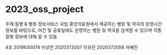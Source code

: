 # 2023_oss_project

주제:질병 & 병원 정보서비스
국립 중앙의료원에서 제공하는 병원 및 약국의 운영시간 정보를 바탕으로, 야간 및 공휴일에도 운영하는 병원 및 약국을 검색할 수 있으며
각종 질병 정보에 대해 알 수 있음

4조
2018630074 이상연
2020372007 이유진
2020372056 차혜진
